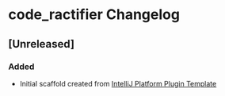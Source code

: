 <!-- Keep a Changelog guide -> https://keepachangelog.com -->

# code_ractifier Changelog

## [Unreleased]
### Added
- Initial scaffold created from [IntelliJ Platform Plugin Template](https://github.com/JetBrains/intellij-platform-plugin-template)
